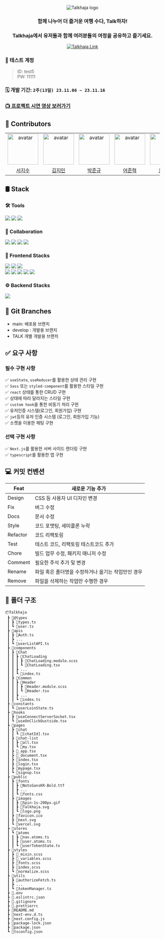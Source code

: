 <p align="center"> 
  <img src="https://github.com/Toy2-team10/Talkhaja/assets/65649035/3edb727a-e9b9-4821-bf14-b5582e28a0e9" alt="Talkhaja logo"/>
</p>

### <p align="center">함께 나누어 더 즐거운 여행 수다, Talk하자!</p>

### <p align="center">Talkhaja에서 유저들과 함께 여러분들의 여정을 공유하고 즐기세요.</p>

<p align="center">
  <a href="https://talkhaja-i2wpceq8m-jseo9732.vercel.app">
    <img src="https://img.shields.io/badge/Talkhaja-FF3478?style=for-the-badge&logoColor=white" alt="Talkhaja Link"/>
  </a>
  <br/>
</p>

### 🔐 테스트 계정
>ID: test5  
>PW: 11111

### 🗓️ 개발 기간: `2주(13일) 23.11.06 ~ 23.11.16`
### [📺 프로젝트 시연 영상 보러가기](https://drive.google.com/file/d/1bIFfrJP03FSYbmgt0cFD4wXcxNsfdnSS/view?usp=sharing)



## :clap: Contributors

 <table align="center">
    <tr>
        <td align="center"><img alt="avatar" src="https://github.com/jseo9732.png" width="100"></td>
        <td align="center"><img alt="avatar" src="https://github.com/moana16.png" width="100"></td>
        <td align="center"><img alt="avatar" src="https://github.com/junkue20.png" width="100"></td>
        <td align="center"><img alt="avatar" src="https://github.com/Eojoonhyuk.png" width="100"></td>
        <td align="center"><img alt="avatar" src="https://github.com/developer-jyyun.png" width="100"></td>
<td align="center"><img alt="avatar" src="https://avatars.githubusercontent.com/u/33550065?v=4" width="100"></td>
    </tr>
    <tr>
        <td align="center"><a href="https://github.com/jseo9732">서지수</a></td>
        <td align="center"><a href="https://github.com/moana16">김지민</a></td>
        <td align="center"><a href="https://github.com/junkue20">박준규</a></td>
        <td align="center"><a href="https://github.com/Eojoonhyuk">어준혁</a></td>
        <td align="center"><a href="https://github.com/Eojoonhyuk">윤지영</a></td>
        <td align="center"><a href="https://github.com/marshallku">구영표 멘토님</a></td>
    </tr>
 </table>

## 🛢️ Stack

### 🛠️ Tools

<p align="left">
  <img src="https://img.shields.io/badge/figma-F24E1E?style=for-the-badge&logo=figma&logoColor=white">
  <img src="https://img.shields.io/badge/vscode-007ACC?style=for-the-badge&logo=visualstudiocode&logoColor=white">
  <img src="https://img.shields.io/badge/git-F05032?style=for-the-badge&logo=git&logoColor=white">
</p>

### 🤝 Collaboration

<p align="left">
  <img src="https://img.shields.io/badge/notion-ffffff?style=for-the-badge&logo=notion&logoColor=black">
  <img src="https://img.shields.io/badge/Jira-0052CC?style=for-the-badge&logo=Jira&logoColor=white">
  <img src="https://img.shields.io/badge/slack-4A154B?style=for-the-badge&logo=slack&logoColor=white">
  <img src="https://img.shields.io/badge/github-181717?style=for-the-badge&logo=github&logoColor=white">
</p>

### 🎨 Frontend Stacks

<p align="left">
  <img src="https://img.shields.io/badge/Typescript-3178C6?style=for-the-badge&logo=typescript&logoColor=white"/>
  <img src="https://img.shields.io/badge/next.js-000000?style=for-the-badge&logo=nextdotjs&logoColor=white"/>
  <img src="https://img.shields.io/badge/sass-CC6699?style=for-the-badge&logo=sass&logoColor=white"/>
  <br/>
  <img src="https://img.shields.io/badge/recoil-007AF4?style=for-the-badge&logo=recoil&logoColor=black"/>
  <img src="https://img.shields.io/badge/vercel-ffffff?style=for-the-badge&logo=vercel&logoColor=black"/>
  <img src="https://img.shields.io/badge/socket.io-010101?style=for-the-badge&logo=socket.io&logoColor=white">
  <img src="https://img.shields.io/badge/Eslint-4B32C3?logo=eslint&logoColor=white&style=for-the-badge"/>
  <img src="https://img.shields.io/badge/Prettier-F7B93E?logo=prettier&logoColor=black&style=for-the-badge"/>
</p>

### ⚙️ Backend Stacks

<p align="left">
  <img src="https://img.shields.io/badge/Firebase-FFCA28?style=for-the-badge&logo=firebase&logoColor=black"/>
</p>

## 💾 Git Branches

- main: 배포용 브랜치
- develop : 개발용 브랜치
- TALK 개별 개발용 브랜치

## ✅ 요구 사항
### 필수 구현 사항

✅ `useState`, `useReducer`를 활용한 상태 관리 구현 <br/>
✅ `Sass` 또는 `styled-component`를 활용한 스타일 구현 <br/>
✅ `react` 상태를 통한 CRUD 구현 <br/>
✅ 상태에 따라 달라지는 스타일 구현 <br/>
✅ `custom hook`을 통한 비동기 처리 구현 <br/>
✅ 유저인증 시스템(로그인, 회원가입) 구현 <br/>
✅ `jwt`등의 유저 인증 시스템 (로그인, 회원가입 기능) <br/>
✅ 소켓을 이용한 채팅 구현 <br/>

### 선택 구현 사항

✅ `Next.js`를 활용한 서버 사이드 렌더링 구현 <br/>
✅ `typescript`를 활용한 앱 구현


## :computer: 커밋 컨벤션

| Feat | 새로운 기능 추가 |
| --- | --- |
| Design | CSS 등 사용자 UI 디자인 변경 |
| Fix | 버그 수정 |
| Docs | 문서 수정 |
| Style | 코드 포맷팅, 세미콜론 누락 |
| Refactor | 코드 리팩토링 |
| Test | 테스트 코드, 리팩토링 테스트코드 추가 |
| Chore | 빌드 업무 수정, 패키지 매니저 수정 |
| Comment | 필요한 주석 추가 및 변경 |
| Rename | 파일 혹은 폴더명을 수정하거나 옮기는 작업만인 경우 |
| Remove | 파일을 삭제하는 작업만 수행한 경우 |

## :file_folder: 폴더 구조
  ```
  📦Talkhaja
   ┣ 📂@types
   ┃ ┣ 📜types.ts
   ┃ ┗ 📜user.ts
   ┣ 📂apis
   ┃ ┣ 📜Auth.ts
   ┃ ┣ ...
   ┃ ┗ 📜userListAPI.ts
   ┣ 📂components
   ┃ ┣ 📂Chat
   ┃ ┃ ┣ 📂ChatLoading
   ┃ ┃ ┃ ┣ 📜ChatLoading.module.scss
   ┃ ┃ ┃ ┗ 📜ChatLoading.tsx
   ┃ ┃ ┣ ...
   ┃ ┃ ┗ 📜index.ts
   ┃ ┣ 📂Common
   ┃ ┃ ┣ 📂Header
   ┃ ┃ ┃ ┣ 📜Header.module.scss
   ┃ ┃ ┃ ┗ 📜Header.tsx
   ┃ ┃ ┣ ...
   ┃ ┃ ┗ 📜index.ts
   ┣ 📂constants
   ┃ ┗ 📜userLoinState.ts
   ┣ 📂hooks
   ┃ ┣ 📜useConnectServerSocket.tsx
   ┃ ┗ 📜useOnClickOustside.tsx
   ┣ 📂pages
   ┃ ┣ 📂chat
   ┃ ┃ ┗ 📜[chatId].tsx
   ┃ ┣ 📂chat-list
   ┃ ┃ ┣ 📜all.tsx
   ┃ ┃ ┗ 📜my.tsx
   ┃ ┣ 📜_app.tsx
   ┃ ┣ 📜_document.tsx
   ┃ ┣ 📜index.tsx
   ┃ ┣ 📜login.tsx
   ┃ ┣ 📜mypage.tsx
   ┃ ┗ 📜signup.tsx
   ┣ 📂public
   ┃ ┣ 📂fonts
   ┃ ┃ ┣ 📜NotoSansKR-Bold.ttf
   ┃ ┃ ┣ ...
   ┃ ┃ ┗ 📜fonts.css
   ┃ ┣ 📂images
   ┃ ┃ ┣ 📜Spin-1s-200px.gif
   ┃ ┃ ┣ 📜Talkhaja.svg
   ┃ ┃ ┗ 📜logo.png
   ┃ ┣ 📜favicon.ico
   ┃ ┣ 📜next.svg
   ┃ ┗ 📜vercel.svg
   ┣ 📂stores
   ┃ ┗ 📂atoms
   ┃ ┃ ┣ 📜nav.atoms.ts
   ┃ ┃ ┣ 📜user.atoms.ts
   ┃ ┃ ┗ 📜userTokenState.ts
   ┣ 📂styles
   ┃ ┣ 📜_mixin.scss
   ┃ ┣ 📜_variables.scss
   ┃ ┣ 📜fonts.scss
   ┃ ┣ 📜index.scss
   ┃ ┗ 📜normalize.scss
   ┣ 📂utils
   ┃ ┣ 📜authorizeFetch.ts
   ┃ ┣ ...
   ┃ ┗ 📜tokenManager.ts
   ┣ 📜.env
   ┣ 📜.eslintrc.json
   ┣ 📜.gitignore
   ┣ 📜.prettierrc
   ┣ 📜README.md
   ┣ 📜next-env.d.ts
   ┣ 📜next.config.js
   ┣ 📜package-lock.json
   ┣ 📜package.json
   ┗ 📜tsconfig.json
  ```




